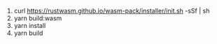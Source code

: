 1. curl https://rustwasm.github.io/wasm-pack/installer/init.sh -sSf | sh
2. yarn build:wasm
3. yarn install
4. yarn build
